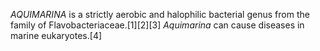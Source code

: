 _AQUIMARINA_ is a strictly aerobic and halophilic bacterial genus from the family of Flavobacteriaceae.[1][2][3] _Aquimarina_ can cause diseases in marine eukaryotes.[4]
